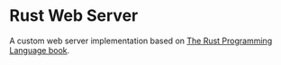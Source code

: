 # Rust Web Server

A custom web server implementation based on [The Rust Programming Language book](https://doc.rust-lang.org/book/ch20-00-final-project-a-web-server.html).
